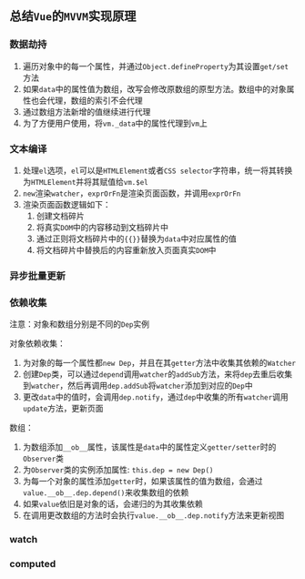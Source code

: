 ## 总结`Vue`的`MVVM`实现原理
### 数据劫持
1. 遍历对象中的每一个属性，并通过`Object.defineProperty`为其设置`get/set`方法
2. 如果`data`中的属性值为数组，改写会修改原数组的原型方法。数组中的对象属性也会代理，数组的索引不会代理
3. 通过数组方法新增的值继续进行代理
4. 为了方便用户使用，将`vm._data`中的属性代理到`vm`上

### 文本编译
1. 处理`el`选项，`el`可以是`HTMLElement`或者`CSS selector`字符串，统一将其转换为`HTMLElement`并将其赋值给`vm.$el`
2. `new`渲染`watcher`，`exprOrFn`是渲染页面函数，并调用`exprOrFn`
3. 渲染页面函数逻辑如下：
    1. 创建文档碎片
    2. 将真实`DOM`中的内容移动到文档碎片中
    3. 通过正则将文档碎片中的`{{}}`替换为`data`中对应属性的值
    4. 将文档碎片中替换后的内容重新放入页面真实`DOM`中 
### 异步批量更新
### 依赖收集
注意：对象和数组分别是不同的`Dep`实例

对象依赖收集：  
1. 为对象的每一个属性都`new Dep`，并且在其`getter`方法中收集其依赖的`Watcher`
2. 创建`Dep`类，可以通过`depend`调用`watcher`的`addSub`方法，来将`dep`去重后收集到`watcher`，然后再调用`dep.addSub`将`watcher`添加到对应的`Dep`中
3. 更改`data`中的值时，会调用`dep.notify`，通过`dep`中收集的所有`watcher`调用`update`方法，更新页面

数组：  
1. 为数组添加`__ob__`属性，该属性是`data`中的属性定义`getter/setter`时的`Observer`类
2. 为`Observer`类的实例添加属性: `this.dep = new Dep()`
3. 为每一个对象的属性添加`getter`时，如果该属性的值为数组，会通过`value.__ob__.dep.depend()`来收集数组的依赖
4. 如果`value`依旧是对象的话，会递归的为其收集依赖
5. 在调用更改数组的方法时会执行`value.__ob__.dep.notify`方法来更新视图
### watch
### computed
